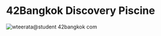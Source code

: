 # 42Bangkok Discovery Piscine

![wteerata@student 42bangkok com](https://github.com/user-attachments/assets/3a601988-b5c0-45f1-ad3b-1d1e3a6c5030)
